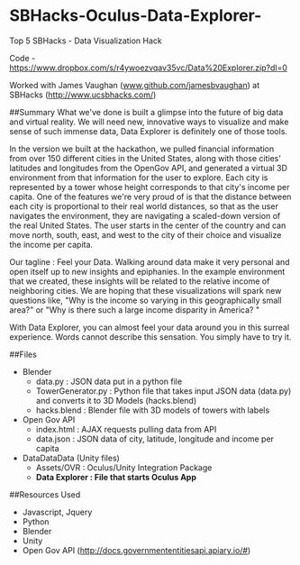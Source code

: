 # SBHacks-Oculus-Data-Explorer-
Top 5 SBHacks - Data Visualization Hack

Code - https://www.dropbox.com/s/r4ywoezvqav35vc/Data%20Explorer.zip?dl=0

Worked with James Vaughan (www.github.com/jamesbvaughan) 
at SBHacks (http://www.ucsbhacks.com/)

##Summary
What we've done is built a glimpse into the future of big data and virtual reality. We will need new, innovative ways to visualize and make sense of such immense data, Data Explorer is definitely one of those tools.

In the version we built at the hackathon, we pulled financial information from over 150 different cities in the United States, along with those cities' latitudes and longitudes from the OpenGov API, and generated a virtual 3D environment from that information for the user to explore. Each city is represented by a tower whose height corresponds to that city's income per capita. One of the features we're very proud of is that the distance between each city is proportional to their real world distances, so that as the user navigates the environment, they are navigating a scaled-down version of the real United States. The user starts in the center of the country and can move north, south, east, and west to the city of their choice and visualize the income per capita.

Our tagline : Feel your Data. Walking around data make it very personal and open itself up to new insights and epiphanies. In the example environment that we created, these insights will be related to the relative income of neighboring cities. We are hoping that these visualizations will spark new questions like, "Why is the income so varying in this geographically small area?" or "Why is there such a large income disparity in America? "

With Data Explorer, you can almost feel your data around you in this surreal experience. Words cannot describe this sensation. You simply have to try it.

##Files
- Blender
   - data.py : JSON data put in a python file
   - TowerGenerator.py : Python file that takes input JSON data (data.py) and converts it to 3D Models (hacks.blend)
   - hacks.blend : Blender file with 3D models of towers with labels
- Open Gov API 
   - index.html : AJAX requests pulling data from API
   - data.json : JSON data of city, latitude, longitude and income per capita
- DataDataData (Unity files)
   - Assets/OVR : Oculus/Unity Integration Package
   - **Data Explorer : File that starts Oculus App**

##Resources Used
- Javascript, Jquery
- Python
- Blender
- Unity
- Open Gov API (http://docs.governmententitiesapi.apiary.io/#)


